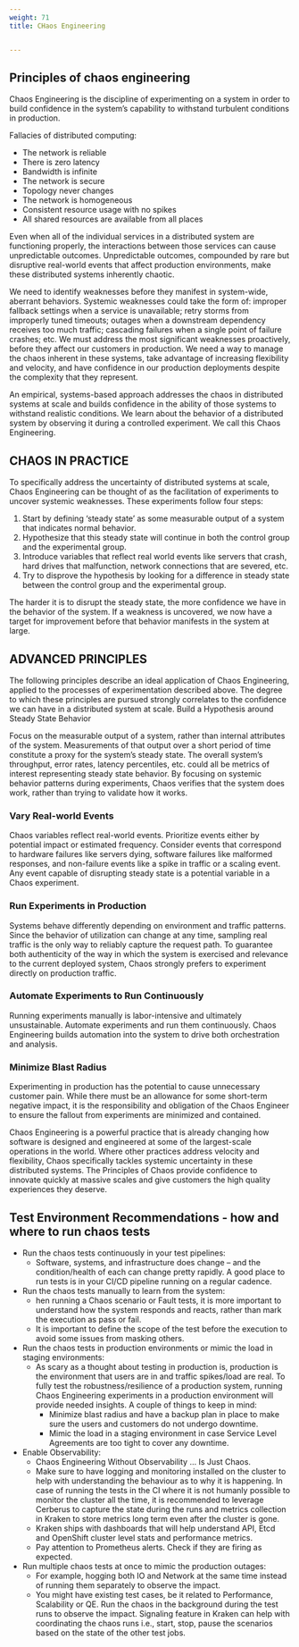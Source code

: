 ```yaml
---
weight: 71
title: CHaos Engineering


---
```



## Principles of chaos engineering

Chaos Engineering is the discipline of experimenting on a system in order to build confidence in the system’s capability to withstand turbulent conditions in production.

Fallacies of distributed computing:

* The network is reliable
* There is zero latency
* Bandwidth is infinite
* The network is secure
* Topology never changes
* The network is homogeneous
* Consistent resource usage with no spikes
* All shared resources are available from all places

Even when all of the individual services in a distributed system are functioning properly, the interactions between those services can cause unpredictable outcomes. Unpredictable outcomes, compounded by rare but disruptive real-world events that affect production environments, make these distributed systems inherently chaotic.

We need to identify weaknesses before they manifest in system-wide, aberrant behaviors. Systemic weaknesses could take the form of: improper fallback settings when a service is unavailable; retry storms from improperly tuned timeouts; outages when a downstream dependency receives too much traffic; cascading failures when a single point of failure crashes; etc. We must address the most significant weaknesses proactively, before they affect our customers in production. We need a way to manage the chaos inherent in these systems, take advantage of increasing flexibility and velocity, and have confidence in our production deployments despite the complexity that they represent.

An empirical, systems-based approach addresses the chaos in distributed systems at scale and builds confidence in the ability of those systems to withstand realistic conditions. We learn about the behavior of a distributed system by observing it during a controlled experiment. We call this Chaos Engineering.

## CHAOS IN PRACTICE

To specifically address the uncertainty of distributed systems at scale, Chaos Engineering can be thought of as the facilitation of experiments to uncover systemic weaknesses. These experiments follow four steps:

1. Start by defining ‘steady state’ as some measurable output of a system that indicates normal behavior.
2. Hypothesize that this steady state will continue in both the control group and the experimental group.
3. Introduce variables that reflect real world events like servers that crash, hard drives that malfunction, network connections that are severed, etc.
4. Try to disprove the hypothesis by looking for a difference in steady state between the control group and the experimental group.

The harder it is to disrupt the steady state, the more confidence we have in the behavior of the system. If a weakness is uncovered, we now have a target for improvement before that behavior manifests in the system at large.

## ADVANCED PRINCIPLES

The following principles describe an ideal application of Chaos Engineering, applied to the processes of experimentation described above. The degree to which these principles are pursued strongly correlates to the confidence we can have in a distributed system at scale.
Build a Hypothesis around Steady State Behavior

Focus on the measurable output of a system, rather than internal attributes of the system. Measurements of that output over a short period of time constitute a proxy for the system’s steady state. The overall system’s throughput, error rates, latency percentiles, etc. could all be metrics of interest representing steady state behavior. By focusing on systemic behavior patterns during experiments, Chaos verifies that the system does work, rather than trying to validate how it works.

### Vary Real-world Events

Chaos variables reflect real-world events. Prioritize events either by potential impact or estimated frequency. Consider events that correspond to hardware failures like servers dying, software failures like malformed responses, and non-failure events like a spike in traffic or a scaling event. Any event capable of disrupting steady state is a potential variable in a Chaos experiment.

### Run Experiments in Production

Systems behave differently depending on environment and traffic patterns. Since the behavior of utilization can change at any time, sampling real traffic is the only way to reliably capture the request path. To guarantee both authenticity of the way in which the system is exercised and relevance to the current deployed system, Chaos strongly prefers to experiment directly on production traffic.

### Automate Experiments to Run Continuously

Running experiments manually is labor-intensive and ultimately unsustainable. Automate experiments and run them continuously. Chaos Engineering builds automation into the system to drive both orchestration and analysis.

### Minimize Blast Radius

Experimenting in production has the potential to cause unnecessary customer pain. While there must be an allowance for some short-term negative impact, it is the responsibility and obligation of the Chaos Engineer to ensure the fallout from experiments are minimized and contained.

Chaos Engineering is a powerful practice that is already changing how software is designed and engineered at some of the largest-scale operations in the world. Where other practices address velocity and flexibility, Chaos specifically tackles systemic uncertainty in these distributed systems. The Principles of Chaos provide confidence to innovate quickly at massive scales and give customers the high quality experiences they deserve.

## Test Environment Recommendations - how and where to run chaos tests

* Run the chaos tests continuously in your test pipelines:
  * Software, systems, and infrastructure does change – and the condition/health of each can change pretty rapidly. A good place to run tests is in your CI/CD pipeline running on a regular cadence.
* Run the chaos tests manually to learn from the system:
  * hen running a Chaos scenario or Fault tests, it is more important to understand how the system responds and reacts, rather than mark the execution as pass or fail.
  * It is important to define the scope of the test before the execution to avoid some issues from masking others.
* Run the chaos tests in production environments or mimic the load in staging environments:
  * As scary as a thought about testing in production is, production is the environment that users are in and traffic spikes/load are real. To fully test the robustness/resilience of a production system, running Chaos Engineering experiments in a production environment will provide needed insights. A couple of things to keep in mind:
    * Minimize blast radius and have a backup plan in place to make sure the users and customers do not undergo downtime.
    * Mimic the load in a staging environment in case Service Level Agreements are too tight to cover any downtime.
* Enable Observability:
  * Chaos Engineering Without Observability … Is Just Chaos.
  * Make sure to have logging and monitoring installed on the cluster to help with understanding the behaviour as to why it is happening. In case of running the tests in the CI where it is not humanly possible to monitor the cluster all the time, it is recommended to leverage Cerberus to capture the state during the runs and metrics collection in Kraken to store metrics long term even after the cluster is gone.
  * Kraken ships with dashboards that will help understand API, Etcd and OpenShift cluster level stats and performance metrics.
  * Pay attention to Prometheus alerts. Check if they are firing as expected.
* Run multiple chaos tests at once to mimic the production outages:
  * For example, hogging both IO and Network at the same time instead of running them separately to observe the impact.
  * You might have existing test cases, be it related to Performance, Scalability or QE. Run the chaos in the background during the test runs to observe the impact. Signaling feature in Kraken can help with coordinating the chaos runs i.e., start, stop, pause the scenarios based on the state of the other test jobs.
